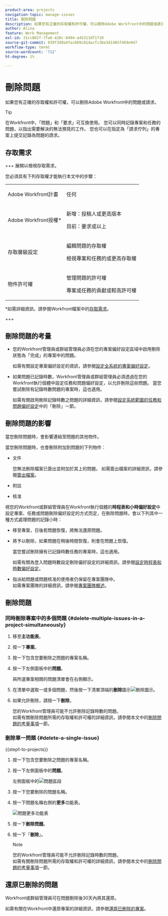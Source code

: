 ```yaml
---
product-area: projects
navigation-topic: manage-issues
title: 刪除問題
description: 如果您有正確的存取權和許可權，可以刪除Adobe Workfront中的問題或請求。
author: Alina
feature: Work Management
exl-id: 31cc802f-7fa6-420c-8494-a45313df1f10
source-git-commit: 939f3d9a4fac609c014acfc3be3d1485f469e947
workflow-type: tm+mt
source-wordcount: '712'
ht-degree: 1%

---
```


# 刪除問題

<!--Audited: 05/2025-->

如果您有正確的存取權和許可權，可以刪除Adobe Workfront中的問題或請求。

>[!TIP]
>
>在Workfront中，「問題」和「要求」可互換使用。 您可以同時記錄專案和任務的問題，以指出需要解決的無法預見的工作。 您也可以在指定為「請求佇列」的專案上提交記錄為問題的請求。

## 存取需求

+++ 展開以檢視存取需求。

您必須具有下列存取權才能執行本文中的步驟：

<table style="table-layout:auto"> 
 <col> 
 <col> 
 <tbody> 
  <tr> 
   <td role="rowheader">Adobe Workfront計畫</td> 
   <td> <p>任何</p> </td> 
  </tr> 
  <tr> 
   <td role="rowheader">Adobe Workfront授權*</td> 
   <td> <p>新增：投稿人或更高版本</p>
   <p>目前：要求或以上</p>
 </td> 
  </tr> 
  <tr> 
   <td role="rowheader">存取層級設定</td> 
   <td> <p>編輯問題的存取權</p> <p>檢視專案和任務的或更高存取權</p>  </td> 
  </tr> 
  <tr> 
   <td role="rowheader">物件許可權</td> 
   <td> <p>管理問題的許可權</p> <p>專案或任務的貢獻或較高許可權</p> </td> 
  </tr> 
 </tbody> 
</table>

*如需詳細資訊，請參閱Workfront檔案中的[存取需求](/help/quicksilver/administration-and-setup/add-users/access-levels-and-object-permissions/access-level-requirements-in-documentation.md)。

+++

## 刪除問題的考量

* 您的Workfront管理員或群組管理員必須在您的專案偏好設定區域中啟用刪除狀態為「完成」的專案中的問題。

  如需有關設定專案偏好設定的資訊，請參閱[設定全系統的專案偏好設定](../../../administration-and-setup/set-up-workfront/configure-system-defaults/set-project-preferences.md)。

* 如果問題已記錄時數，Workfront管理員或群組管理員必須透過在您的Workfront執行個體中設定任務和問題偏好設定，以允許刪除這些問題。 當您嘗試刪除有記錄時數問題的專案時，這也適用。

  如需有關啟用刪除記錄時數之問題的詳細資訊，請參閱[設定系統範圍的任務和問題偏好設定](../../../administration-and-setup/set-up-workfront/configure-system-defaults/set-task-issue-preferences.md)中的「刪除」一節。


## 刪除問題的影響

當您刪除問題時，會影響連結至問題的其他物件。

當您刪除問題時，也會刪除附加到問題的下列物件：

* 文件

  您無法刪除檔案已簽出並附加於其上的問題。 如需簽出檔案的詳細資訊，請參閱[簽出檔案](../../../documents/managing-documents/check-out-documents.md)。

* 附註
* 核准

視您的Workfront或群組管理員在Workfront執行個體的&#x200B;**時程表和小時偏好設定**&#x200B;中設定專案、任務或問題刪除偏好設定的方式而定，在刪除問題時，會以下列其中一種方式處理問題的記錄小時：

* 移至專案，日後若問題恢復，將無法還原問題。
* 將予以刪除，如果問題在稍後時間恢復，則會在問題上恢復。

  當您嘗試刪除擁有已記錄時數任務的專案時，這也適用。

  <!--
  <MadCap:conditionalText data-mc-conditions="QuicksilverOrClassic.Draft mode">
  <span data-mc-conditions="QuicksilverOrClassic.Quicksilver">(this is not possible in classic)</span>
  </MadCap:conditionalText>
  -->

  如需有關為登入問題時數設定刪除偏好設定的詳細資訊，請參閱[設定時程表和時數偏好設定](../../../administration-and-setup/set-up-workfront/configure-timesheets-schedules/timesheet-and-hour-preferences.md)。

* 指派給問題或問題核准的使用者仍保留在專案團隊中。\
  如需專案團隊的詳細資訊，請參閱[專案團隊概述](../../../manage-work/projects/planning-a-project/project-team-overview.md)。

## 刪除問題

### 同時刪除專案中的多個問題  {#delete-multiple-issues-in-a-project-simultaneously}

1. 移至&#x200B;**主功能表**。
1. 按一下&#x200B;**專案**。
1. 按一下包含您要刪除之問題的專案名稱。
1. 按一下左側面板中的&#x200B;**問題**。

   與所選專案相關的問題清單會在右側顯示。
1. 在清單中選取一或多個問題，然後按一下清單頂端的&#x200B;**刪除**&#x200B;圖示![刪除圖示](assets/delete.png)。

1. 如果允許刪除，請按一下&#x200B;**刪除**。

   您的Workfront管理員可能不允許刪除記錄時數的問題。\
   如需有關刪除問題所需的存取權和許可權的詳細資訊，請參閱本文中的[刪除問題的考量事項](#considerations-for-deleting-issues)一節。

### 刪除單一問題 {#delete-a-single-issue}

{{step1-to-projects}}

1. 按一下包含您要刪除之問題的專案名稱。
1. 按一下左側面板中的&#x200B;**問題**。

   左側面板中的![問題區段](assets/qs-issues-icon-highlighted-on-project-350x278.png)

1. 按一下您要刪除的問題名稱。
1. 按一下問題名稱右側的&#x200B;**更多**&#x200B;功能表。

   ![問題更多功能表](assets/qs-issue-more-menu-highlighted-350x469.png)

1. 按一下&#x200B;**刪除問題**。
1. 按一下「**刪除**」。

   >[!NOTE]
   >
   >  您的Workfront管理員可能不允許刪除記錄時數的問題。\
   >  如需有關刪除問題所需的存取權和許可權的詳細資訊，請參閱本文中的[刪除問題的考量事項](#considerations-for-deleting-issues)一節。

## 還原已刪除的問題

Workfront或群組管理員可在問題刪除後30天內將其還原。

如需有關在Workfront中還原專案的詳細資訊，請參閱[還原已刪除的專案](../../../administration-and-setup/manage-workfront/manage-deleted-items/restore-deleted-items.md)。

